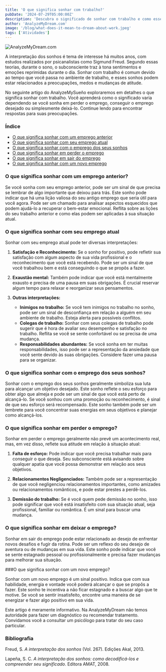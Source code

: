 ```yaml
---
title: 'O que significa sonhar com trabalho?'
pubDate: '2024-07-29T05:00:00Z'
description: 'Descubra o significado de sonhar com trabalho e como esses sonhos podem refletir suas preocupações, aspirações e estado emocional.'
author: 'AnalyzeMyDream.com'
image: '/blog/what-does-it-mean-to-dream-about-work.jpeg'
tags: ['Atividades']
---
```


![AnalyzeMyDream.com](/blog/what-does-it-mean-to-dream-about-work.jpeg)

A interpretação dos sonhos é tema de interesse há muitos anos, com estudos realizados por psicanalistas como Sigmund Freud. Segundo essas teorias, durante o sono, o subconsciente traz à tona sentimentos e emoções reprimidas durante o dia. Sonhar com trabalho é comum devido ao tempo que você passa no ambiente de trabalho, e esses sonhos podem estar relacionados a preocupações, medos e mudanças de atitude.

No seguinte artigo do AnalyzeMySueño exploraremos em detalhes o que significa sonhar com trabalho. Você aprenderá como o significado varia dependendo se você sonha em perder o emprego, conseguir o emprego desejado ou simplesmente deixá-lo. Continue lendo para encontrar respostas para suas preocupações.

### Índice

- [O que significa sonhar com um emprego anterior](#o-que-significa-sonhar-com-um-emprego-anterior)
- [O que significa sonhar com seu emprego atual](#o-que-significa-sonhar-com-seu-trabalho-atual)
- [O que significa sonhar com o emprego dos seus sonhos](#o-que-significa-sonhar-com-o-emprego-dos-sonhos)
- [O que significa sonhar em perder o emprego](#o-que-significa-sonhar-com-perder-o-emprego)
- [O que significa sonhar em sair do emprego](#o-que-significa-sonhar-com-deixar-o-trabalho)
- [O que significa sonhar com um novo emprego](#o-que-significa-sonhar-com-um-novo-emprego)

### O que significa sonhar com um emprego anterior?

Se você sonha com seu emprego anterior, pode ser um sinal de que precisa se lembrar de algo importante que deixou para trás. Este sonho pode indicar que há uma lição valiosa do seu antigo emprego que seria útil para você agora. Pode ser um chamado para analisar aspectos esquecidos que podem ajudá-lo a recuperar o bem-estar emocional. Reflita sobre as lições do seu trabalho anterior e como elas podem ser aplicadas à sua situação atual.

### O que significa sonhar com seu emprego atual

Sonhar com seu emprego atual pode ter diversas interpretações:

1. **Satisfação e Reconhecimento:** Se o sonho for positivo, pode refletir sua satisfação com algum aspecto de sua vida profissional e o reconhecimento que você está recebendo. Pode ser um sinal de que você trabalhou bem e está conseguindo o que se propôs a fazer.

2. **Exaustão mental:** Também pode indicar que você está mentalmente exausto e precisa de uma pausa em suas obrigações. É crucial reservar algum tempo para relaxar e reorganizar seus pensamentos.

3. **Outras interpretações:**
   - **Inimigos no trabalho:** Se você tem inimigos no trabalho no sonho, pode ser um sinal de desconfiança em relação a alguém em seu ambiente de trabalho. Esteja alerta para possíveis conflitos.
   - **Colegas de trabalho:** Sonhar com seus colegas de trabalho pode sugerir que é hora de avaliar seu desempenho e satisfação no trabalho. Reflita se você se sente confortável ou se precisa de uma mudança.
   - **Responsabilidades abundantes:** Se você sonha em ter muitas responsabilidades, isso pode ser a representação da ansiedade que você sente devido às suas obrigações. Considere fazer uma pausa para se organizar.

### O que significa sonhar com o emprego dos seus sonhos?

Sonhar com o emprego dos seus sonhos geralmente simboliza sua luta para alcançar um objetivo desejado. Este sonho reflete o seu esforço para obter algo que almeja e pode ser um sinal de que você está perto de alcançá-lo. Se você sonhou com uma promoção ou reconhecimento, é sinal de que seu esforço será recompensado. Este sonho também pode ser um lembrete para você concentrar suas energias em seus objetivos e planejar como alcançá-los.

### O que significa sonhar em perder o emprego?

Sonhar em perder o emprego geralmente não prevê um acontecimento real, mas, em vez disso, reflete sua atitude em relação à situação atual:

1. **Falta de esforço:** Pode indicar que você precisa trabalhar mais para conseguir o que deseja. Seu subconsciente está avisando sobre qualquer apatia que você possa demonstrar em relação aos seus objetivos.

2. **Relacionamentos Negligenciados:** Também pode ser a representação de que você negligenciou relacionamentos importantes, como amizades ou relacionamentos românticos, e pode estar prestes a perdê-los.

3. **Demissão do trabalho:** Se é você quem pede demissão no sonho, isso pode significar que você está insatisfeito com sua situação atual, seja profissional, familiar ou romântica. É um sinal para buscar uma mudança.

### O que significa sonhar em deixar o emprego?

Sonhar em sair do emprego pode estar relacionado ao desejo de enfrentar novos desafios e fugir da rotina. Pode ser um reflexo do seu desejo de aventura ou de mudanças em sua vida. Este sonho pode indicar que você se sente estagnado pessoal ou profissionalmente e precisa fazer mudanças para melhorar sua situação.

###O que significa sonhar com um novo emprego?

Sonhar com um novo emprego é um sinal positivo. Indica que com sua habilidade, energia e vontade você poderá alcançar o que se propôs a fazer. Este sonho te incentiva a não ficar estagnado e a buscar algo que te motive. Se você se sentir insatisfeito, encontre uma maneira de se energizar e fazer algo positivo em sua vida.

Este artigo é meramente informativo. Na AnalyzeMyDream não temos autoridade para fazer um diagnóstico ou recomendar tratamento. Convidamos você a consultar um psicólogo para tratar do seu caso particular.

### Bibliografia

Freud, S. *A interpretação dos sonhos* (Vol. 267). Edições Akal, 2013.

Lapeña, S. C. *A interpretação dos sonhos: como decodificá-los e compreender seu significado*. Editora AMAT, 2008.